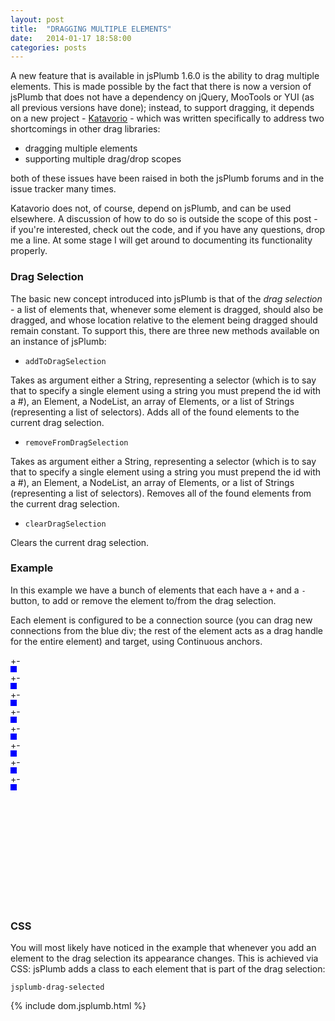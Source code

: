```yaml
---
layout: post
title:  "DRAGGING MULTIPLE ELEMENTS"
date:   2014-01-17 18:58:00
categories: posts
---
```


<style type="text/css">
	.jsplumb-drag-selected {
		border: 1px solid orange;
		background-color: gold;
	}
	
	#demo {
		height:400px;
	}
</style>

A new feature that is available in jsPlumb 1.6.0 is the ability to drag multiple elements. This is made possible by the fact that there is now a version of jsPlumb that 
does not have a dependency on jQuery, MooTools or YUI (as all previous versions have done); instead, to support dragging, it depends on a new 
project - [Katavorio](https://github.com/jsplumb/katavorio) - which was written specifically to address two shortcomings in other drag libraries:

- dragging multiple elements
- supporting multiple drag/drop scopes

both of these issues have been raised in both the jsPlumb forums and in the issue tracker many times.

Katavorio does not, of course, depend on jsPlumb, and can be used elsewhere.  A discussion of how to do so is outside the scope of this post - if you're interested, check out 
the code, and if you have any questions, drop me a line. At some stage I will get around to documenting its functionality properly.

### Drag Selection

The basic new concept introduced into jsPlumb is that of the _drag selection_ - a list of elements that, whenever some element is dragged, should also be dragged, and whose 
location relative to the element being dragged should remain constant. To support this, there are three new methods available on an instance of jsPlumb:

- `addToDragSelection`

Takes as argument either a String, representing a selector (which is to say that to specify a single element using a string you must prepend the id with a #), an Element, a
NodeList, an array of Elements, or a list of Strings (representing a list of selectors).  Adds all of the found elements to the current drag selection.

- `removeFromDragSelection`

Takes as argument either a String, representing a selector (which is to say that to specify a single element using a string you must prepend the id with a #), an Element, a
NodeList, an array of Elements, or a list of Strings (representing a list of selectors).  Removes all of the found elements from the current drag selection.

- `clearDragSelection`

Clears the current drag selection.

### Example

In this example we have a bunch of elements that each have a `+` and a `-` button, to add or remove the element to/from the drag selection. 

Each element is configured to be a connection source (you can drag new connections from the blue div; the rest of the 
element acts as a drag handle for the entire element) and target, using Continuous anchors.

<div class="demo" id="demo">
	<div id="w1" class="w" style="left:25px;top:35px"><a class="add">+</a><a class="remove">-</a><div class="foo" style="height:10px;width:10px;background-color:blue"></div></div>
	<div id="w2" class="w" style="left:185px;top:55px"><a class="add">+</a><a class="remove">-</a><div class="foo" style="height:10px;width:10px;background-color:blue"></div></div>
    <div id="w3" class="w" style="left:145px;top:175px"><a class="add">+</a><a class="remove">-</a><div class="foo" style="height:10px;width:10px;background-color:blue"></div></div>
    <div id="w4" class="w" style="left:425px;top:115px"><a class="add">+</a><a class="remove">-</a><div class="foo" style="height:10px;width:10px;background-color:blue"></div></div>
    <div id="w5" class="w" style="left:465px;top:345px"><a class="add">+</a><a class="remove">-</a><div class="foo" style="height:10px;width:10px;background-color:blue"></div></div>
    <div id="w6" class="w" style="left:305px;top:115px"><a class="add">+</a><a class="remove">-</a><div class="foo" style="height:10px;width:10px;background-color:blue"></div></div>
    <div id="w7" class="w" style="left:5px;top:235px"><a class="add">+</a><a class="remove">-</a><div class="foo" style="height:10px;width:10px;background-color:blue"></div></div>
    <div id="w8" class="w" style="left:325px;top:3px"><a class="add">+</a><a class="remove">-</a><div class="foo" style="height:10px;width:10px;background-color:blue"></div></div>
</div>

### CSS

You will most likely have noticed in the example that whenever you add an element to the drag selection its appearance changes.  This is achieved via CSS: jsPlumb
adds a class to each element that is part of the drag selection:

`jsplumb-drag-selected`


{% include dom.jsplumb.html %}
<script src="/assets/multiple-drag.js"></script>


